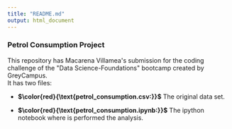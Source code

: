 ```yaml
---
title: "README.md"
output: html_document
---
```


### **Petrol Consumption Project**  

This repository has Macarena Villamea's submission for the coding challenge of the "Data Science-Foundations" bootcamp created by GreyCampus.  
It has two files:  

*  **$\color{red}{\text{petrol_consumption.csv:}}$** The original data set.  

*   **$\color{red}{\text{petrol_consumption.ipynb:}}$** The ipython notebook where is performed the analysis.  




